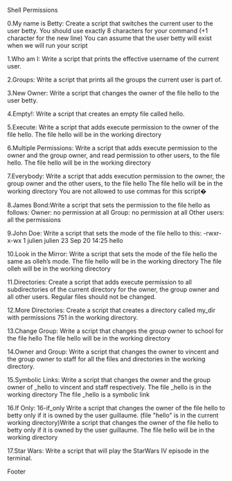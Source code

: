 Shell Permissions

0.My name is Betty: Create a script that switches the current user to the user betty. You should use exactly 8 characters for your command (+1 character for the new line) You can assume that the user betty will exist when we will run your script

1.Who am I: Write a script that prints the effective username of the current user.

2.Groups: Write a script that prints all the groups the current user is part of.

3.New Owner: Write a script that changes the owner of the file hello to the user betty.

4.Empty!: Write a script that creates an empty file called hello.

5.Execute: Write a script that adds execute permission to the owner of the file hello. The file hello will be in the working directory

6.Multiple Permissions: Write a script that adds execute permission to the owner and the group owner, and read permission to other users, to the file hello. The file hello will be in the working directory

7.Everybody: Write a script that adds execution permission to the owner, the group owner and the other users, to the file hello The file hello will be in the working directory You are not allowed to use commas for this script�

8.James Bond:Write a script that sets the permission to the file hello as follows: Owner: no permission at all Group: no permission at all Other users: all the permissions

9.John Doe: Write a script that sets the mode of the file hello to this: -rwxr-x-wx 1 julien julien 23 Sep 20 14:25 hello

10.Look in the Mirror: Write a script that sets the mode of the file hello the same as olleh’s mode. The file hello will be in the working directory The file olleh will be in the working directory

11.Directories: Create a script that adds execute permission to all subdirectories of the current directory for the owner, the group owner and all other users. Regular files should not be changed.

12.More Directories: Create a script that creates a directory called my_dir with permissions 751 in the working directory.

13.Change Group: Write a script that changes the group owner to school for the file hello The file hello will be in the working directory

14.Owner and Group: Write a script that changes the owner to vincent and the group owner to staff for all the files and directories in the working directory.

15.Symbolic Links: Write a script that changes the owner and the group owner of _hello to vincent and staff respectively. The file _hello is in the working directory The file _hello is a symbolic link

16.If Only: 16-if_only Write a script that changes the owner of the file hello to betty only if it is owned by the user guillaume. (file "hello" is in the current working directory)Write a script that changes the owner of the file hello to betty only if it is owned by the user guillaume. The file hello will be in the working directory

17.Star Wars: Write a script that will play the StarWars IV episode in the terminal.

Footer
